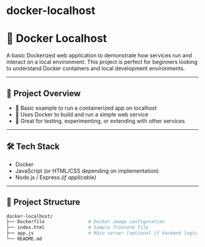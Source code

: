 # docker-localhost
# 🐳 Docker Localhost

A basic Dockerized web application to demonstrate how services run and interact on a local environment. This project is perfect for beginners looking to understand Docker containers and local development environments.

---

## 🚀 Project Overview

- 🧱 Basic example to run a containerized app on localhost
- 🐋 Uses Docker to build and run a simple web service
- 🧪 Great for testing, experimenting, or extending with other services

---

## 🛠️ Tech Stack

- Docker
- JavaScript (or HTML/CSS depending on implementation)
- Node.js / Express *(if applicable)*

---

## 📁 Project Structure

```bash
docker-localhost/
├── Dockerfile                # Docker image configuration
├── index.html                # Sample frontend file
├── app.js                    # Main server (optional if backend logic is present)
└── README.md
